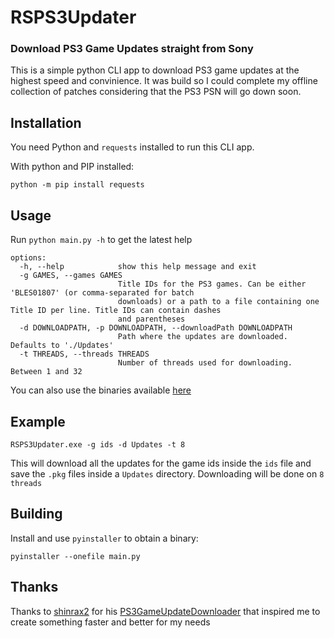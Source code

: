 # RSPS3Updater
### Download PS3 Game Updates straight from Sony

This is a simple python CLI app to download PS3 game updates at the highest speed and convinience. It was build so I could complete my offline collection of patches considering that the PS3 PSN will go down soon.

## Installation
You need Python and `requests` installed to run this CLI app.

With python and PIP installed:
```
python -m pip install requests
```

## Usage
Run `python main.py -h` to get the latest help

```
options:
  -h, --help            show this help message and exit
  -g GAMES, --games GAMES
                        Title IDs for the PS3 games. Can be either 'BLES01807' (or comma-separated for batch
                        downloads) or a path to a file containing one Title ID per line. Title IDs can contain dashes
                        and parentheses
  -d DOWNLOADPATH, -p DOWNLOADPATH, --downloadPath DOWNLOADPATH
                        Path where the updates are downloaded. Defaults to './Updates'
  -t THREADS, --threads THREADS
                        Number of threads used for downloading. Between 1 and 32
```

You can also use the binaries available [here](https://github.com/rursache/RSPS3Updater/releases/latest)

## Example
```
RSPS3Updater.exe -g ids -d Updates -t 8
```
This will download all the updates for the game ids inside the `ids` file and save the `.pkg` files inside a `Updates` directory. Downloading will be done on `8 threads`

## Building
Install and use `pyinstaller` to obtain a binary:
```
pyinstaller --onefile main.py
```

## Thanks
Thanks to [shinrax2](https://github.com/shinrax2) for his [PS3GameUpdateDownloader](https://github.com/shinrax2/PS3GameUpdateDownloader) that inspired me to create something faster and better for my needs
